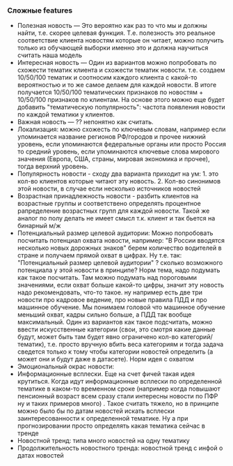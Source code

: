 ### Сложные features
- Полезная новость — Это вероятно как раз то что мы и должны найти, т.е. скорее целевая функция. Т.е. полезность это реальное соответствие клиента новостям которые он читает, можно получить только из обучающей выборки именно это и должна научиться считать наша модель
- Интересная новость — Один из вариантов можно попробовать по схожести тематик клиента и схожести тематик новости. т.е. создаем 10/50/100 тематик и соотносим каждого клиента с какой-то вероятностью и то же самое делаем для каждой новости. В итоге получается 10/50/100 тематических признаков по новостям + 10/50/100 признаков по клиентам. На основе этого можно еще будет добавить "тематическую популярность": частота появления новости по каждой тематики у клиентов.
- Важная новость — ?? непонятно как считать.
- Локализация: можно схожесть по ключевым словам, например если упоминается название регионов РФ/городов и прочее нижний уровень, если упоминаются федеральные органы или просто Россия то средний уровень, если упоминаются ключевые слова мирового значения (Европа, США, страны, мировая экономика и прочее), тогда верхний уровень.
- Популярность новости - сходу два варианта приходит на ум: 1. это кол-во клиентов которые читают эту новость. 2. Кол-во синонимов этой новости, в случае если несколько источников новостей
- Возрастная принадлежность новости - разбить клиентов на возрастные группы и соответствено определять процентное рапределение возрастных групп для каждой новости.
  Такой же аналог по полу делать не имеет смысл т.к. клиент и так бьется на бинарный м/ж
- Потенциальный размер целевой аудитории: Можно попробовать посчитать потенциал охвата новости, например: "В России вводятся несколько новых дорожных знаков" берем количество водителей в стране и получаем прямой охват в цифрах. Ну т.е. так:  "Потенциальный размер целевой аудитории" ? сколько возможного потенциала у этой новости в принципе? Норм тема, надо подумать как такое посчитать. Там можно подумать над пороговыми значениями, если охват больше какой-то цифры, значит эту новость надо рекомендовать, что-то такое.
ну например есть две три новости про кадровое ведение, про новые правила ПДД и про машинное обучение. Мы понимаем головой что машинное обучение меньший охват, кадры сильно больше, а ПДД так вообще максимальный. Один из вариантов как такое подсчитать, можно ввести искусственные категории (свои, это смотря какие данные будут, может быть там будет явно ограничено кол-во категорий/тематик), т.е. просто вручную вбить веса категориям и тогда задача сведется только к тому чтобы категории новостей определить (а может они и будут даже в датасете).  Норм идея с охватом
- Эмоциональный окрас новости: 
- Информационные всплески. Еще на счет фичей такая идея крутиться. Когда идут информационные всплески по определенной тематике в каком-то  временном сроке (например когда повышают пенсионный возраст всем сразу стали интересны новости по ПФР ну и таких примеров много) . Такое считать тяжело, но в принципе можно было бы по датам новостей искать всплески заинтересованности к определенной тематике. Ну а при прогнозировании просто определять какая тематика сейчас в тренде
- Новостной тренд: типа много новостей на одну тематику
- Продолжительность новостного тренда: новостной тренд с инфой о датах новостей 
